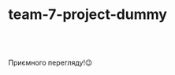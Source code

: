 # team-7-project-dummy

<p>
              Приємного перегляду!<span class="winking-face">&#128521;</span>

<svg class="video-button" width="67" height="67">
                    <use href="./images/sprite.svg#icon-play-button"></use>
                  </svg>

<!-- <iframe
                class="video-settings"
                width="560"
                height="315"
                src="https://www.youtube.com/embed/aubLuCFIejc"
                title="YouTube video player"
                frameborder="0"
                allow="accelerometer; autoplay; clipboard-write; encrypted-media; gyroscope; picture-in-picture"
                allowfullscreen
              ></iframe> -->

